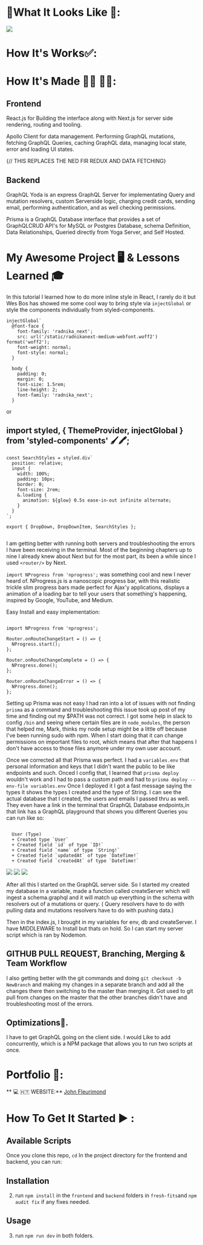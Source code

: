 # :checkered_flag:What It Looks Like :checkered_flag:: 


[![](public/ReactGraphQL.png)](https://github.com/JOHNFLEURIMOND/ReactGraphQL)

 # How It's Works:white_check_mark::


# How It's Made :nut_and_bolt:🔨 :hammer::wrench::
## Frontend
React.js for Building the interface along with Next.js for server side rendering, routing and tooling.

Apollo Client for data management. Performing GraphQL mutations, fetching GraphQL Queries, caching GraphQL data, managing local state, error and loading UI states.

{// THIS REPLACES THE NED FIR REDUX AND DATA FETCHING}

## Backend
GraphQL Yoda is an express GraphQL Server for implementating Query and mutation resolvers, custom Serverside logic, charging credit cards, sending email, performing authentication, and as well checking permissions.


Prisma is a GraphQL Database interface that provides a set of GraphQLCRUD API's for MySQL or Postgres Database, schema Definition, Data Relationships, Queried directly from Yoga Server, and Self Hosted.

# My Awesome Project 🖥 & Lessons Learned :mortar_board: 

In this tutorial I learned how to do more inline style in React, I rarely do it but Wes Bos has showed me some cool way to bring style via `injectGlobal` or style the components individually from styled-components.

```
injectGlobal`
  @font-face {
    font-family: 'radnika_next';
    src: url('/static/radnikanext-medium-webfont.woff2') format('woff2');
    font-weight: normal;
    font-style: normal;
  }

  body {
    padding: 0;
    margin: 0;
    font-size: 1.5rem;
    line-height: 2;
    font-family: 'radnika_next';
  }
```

or


## import styled, { ThemeProvider, injectGlobal } from 'styled-components' 🖌🖍;


```
const SearchStyles = styled.div`
  position: relative;
  input {
    width: 100%;
    padding: 10px;
    border: 0;
    font-size: 2rem;
    &.loading {
      animation: ${glow} 0.5s ease-in-out infinite alternate;
    }
  }
`;

export { DropDown, DropDownItem, SearchStyles };


```

I am getting better with running both servers and troubleshooting the errors I have been receiving in the terminal. Most of the beginning chapters up to nine I already knew about Next but for the most part, its been a while since I used `<router/>` by Next.

`import NProgress from 'nprogress';` was something cool and new I never heard of. NProgress.js is a nanoscopic progress bar, with this realistic trickle slim progress bars made perfect for Ajax'y applications, displays a animation of a loading bar to tell your users that something's happening, inspired by Google, YouTube, and Medium.

Easy Install and easy implementation:

```

import NProgress from 'nprogress';

Router.onRouteChangeStart = () => {
  NProgress.start();
};

Router.onRouteChangeComplete = () => {
  NProgress.done();
};

Router.onRouteChangeError = () => {
  NProgress.done();
};

```

Setting up Prisma was not easy I had ran into a lot of issues with not finding `prisma` as a command and troubleshooting this issue took up post of my time and finding out my $PATH was not correct. I got some help in slack to config `/bin` and seeing where certain files are in `node_modules`, the person that helped me, Mark, thinks my node setup might be a little off because I've been running sudo with npm. When I start doing that it can change permissions on important files to root, which means that after that happens I don't have access to those files anymore under my own user account.

Once we corrected all that Prisma was perfect. I had a `variables.env` that personal information and keys that I didn't want the public to be like endpoints and such. Onced I config that, I learned that `prisma deploy` wouldn't work and I had to pass a custom path and had to `prisma deploy --env-file variables.env` Once I deployed it I got a fast message saying the types it shows the types I created and the type of String. I can see the actual database that I created, the users and emails I passed thru as well. They even have a link in the terminal that GraphQL Database endpoints,in that link has a GraphQL playground that shows you different Queries you can run like so:


```

  User (Type)
  + Created type `User`
  + Created field `id` of type `ID!`
  + Created field `name` of type `String!`
  + Created field `updatedAt` of type `DateTime!`
  + Created field `createdAt` of type `DateTime!`
```


[![](public/prisma1.png)](https://github.com/JOHNFLEURIMOND/ReactGraphQL)
[![](public/prisma2.png)](https://github.com/JOHNFLEURIMOND/ReactGraphQL)
[![](public/prisma3.png)](https://github.com/JOHNFLEURIMOND/ReactGraphQL)

After all this I started on the GraphQL server side. So I started my created my database in a variable, made a function called createServer which will ingest a schema.graphql and it will match up everything in the schema with resolvers out of a mutations or query. ( Query resolvers have to do with pulling data and mutations resolvers have to do with pushing data.)

Then in the index.js, I brought in my variables for env, db and createServer. I have MIDDLEWARE to Install but thats on hold. So I can start my server script which is ran by Nodemon. 


## GITHUB PULL REQUEST, Branching, Merging & Team Workflow

I also getting better with the git commands and doing `git checkout -b NewBranch` and making my changes in a separate branch and add all the changes there then switching to the master than merging it. Got used to git pull from changes on the master that the other branches didn't have and troubleshooting most of the errors.


## Optimizations📶.
I have to get  GraphQL going on the client side. I would Like to add concurrently, which is a NPM package that allows you to run two scripts at once.



# Portfolio :open_file_folder::

** :computer: 🇭🇹  WEBSITE:** [John Fleurimond](http://johnfleurimond.com)

# How To Get It Started :arrow_forward: :

## Available Scripts

Once you clone this repo, `cd` In the project directory for the frontend and backend, you can run:

## Installation

2. run `npm install` in the `frontend` and `backend` folders in `fresh-fits`and ` npm audit fix ` if any fixes needed.

## Usage

3. run `npm run dev` in both folders.


